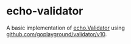 # echo-validator

A basic implementation of [echo.Validator](https://pkg.go.dev/github.com/labstack/echo/v4#Validator)
using [github.com/goplayground/validator/v10](https://github.com/goplayground/validator).

